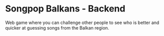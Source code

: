 # Songpop Balkans - Backend
Web game where you can challenge other people to see who is better and quicker at guessing songs from the Balkan region.
